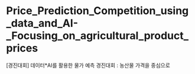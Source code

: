 # Price_Prediction_Competition_using_data_and_AI-_Focusing_on_agricultural_product_prices
[경진대회] 데이터*AI를 활용한 물가 예측 경진대회 : 농산물 가격을 중심으로

